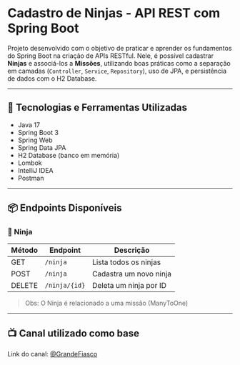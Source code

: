 # Cadastro de Ninjas - API REST com Spring Boot

Projeto desenvolvido com o objetivo de praticar e aprender os fundamentos do Spring Boot na criação de APIs RESTful. Nele, é possível cadastrar **Ninjas** e associá-los a **Missões**, utilizando boas práticas como a separação em camadas (`Controller`, `Service`, `Repository`), uso de JPA, e persistência de dados com o H2 Database.

---

## 🚀 Tecnologias e Ferramentas Utilizadas

- Java 17
- Spring Boot 3
- Spring Web
- Spring Data JPA
- H2 Database (banco em memória)
- Lombok
- IntelliJ IDEA
- Postman

---

## 📦 Endpoints Disponíveis

### 🔹 Ninja
| Método | Endpoint         | Descrição                     |
|--------|------------------|-------------------------------|
| GET    | `/ninja`         | Lista todos os ninjas         |
| POST   | `/ninja`         | Cadastra um novo ninja        |
| DELETE | `/ninja/{id}`    | Deleta um ninja por ID        |

> Obs: O Ninja é relacionado a uma missão (ManyToOne)

---

## 📺 Canal utilizado como base
Link do canal: [@GrandeFiasco](https://www.youtube.com/@GrandeFiasco)

